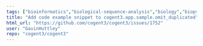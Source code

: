 ```yaml
---
tags: ["bioinformatics","biological-sequence-analysis","biology","biopython","data-science","evolution","genomics","help-wanted","markov-chain","maximum-likelihood","molecular-evolution","non-stationary","parallel","phylogenetic-trees","phylogenetics","pycogent","python","sequence-alignment","signal-processing","statistics"]
title: "Add code example snippet to cogent3.app.sample.omit_duplicated"
html_url: "https://github.com/cogent3/cogent3/issues/1752"
user: "GavinHuttley"
repo: "cogent3/cogent3"
---
```


